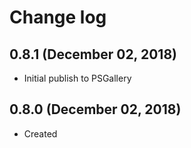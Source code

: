 # Change log

## 0.8.1 (December 02, 2018)

- Initial publish to PSGallery

## 0.8.0 (December 02, 2018)

- Created

